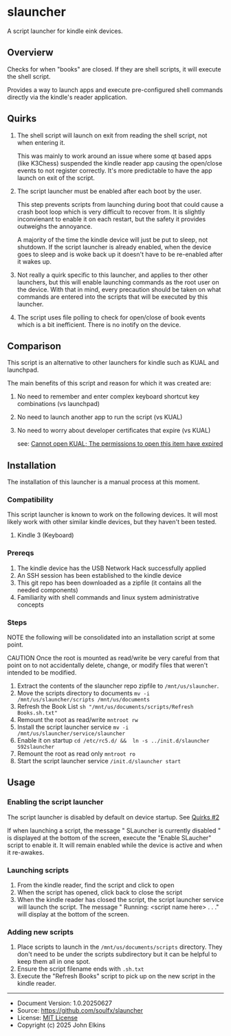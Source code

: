 # slauncher
A script launcher for kindle eink devices.

## Overvierw

Checks for when "books" are closed. If they are shell scripts, it will execute the shell script.

Provides a way to launch apps and execute pre-configured shell commands directly via the kindle's reader application.

## Quirks

 1. The shell script will launch on exit from reading the shell script, not when entering it.
    
    This was mainly to work around an issue where some qt based apps (like K3Chess) suspended the kindle reader app causing the open/close events to not register correctly.  It's more predictable to have the app launch on exit of the script.
 2. The script launcher must be enabled after each boot by the user.
    
    This step prevents scripts from launching during boot that could cause a crash boot loop which is very difficult to recover from. It is slightly inconvienant to enable it on each restart, but the safety it provides outweighs the annoyance.
    
    A majority of the time the kindle device will just be put to sleep, not shutdown.  If the script launcher is already enabled, when the device goes to sleep and is woke back up it doesn't have to be re-enabled after it wakes up.
 3. Not really a quirk specific to this launcher, and applies to ther other launchers, but this will enable launching commands as the root user on the device.  With that in mind, every precaution should be taken on what commands are entered into the scripts that will be executed by this launcher.
  4. The script uses file polling to check for open/close of book events which is a bit inefficient.  There is no inotify on the device.

## Comparison

This script is an alternative to other launchers for kindle such as KUAL and launchpad.

The main benefits of this script and reason for which it was created are:
 1. No need to remember and enter complex keyboard shortcut key combinations (vs launchpad)
 1. No need to launch another app to run the script (vs KUAL)
 1. No need to worry about developer certificates that expire (vs KUAL)

    see: [Cannot open KUAL; The permissions to open this item have expired](https://www.mobileread.com/forums/showthread.php?t=367665)

## Installation

The installation of this launcher is a manual process at this moment.

### Compatibility

This script launcher is known to work on the following devices.  It will most likely work with other similar kindle devices, but they haven't been tested.

 1. Kindle 3 (Keyboard)

### Prereqs

 1. The kindle device has the USB Network Hack successfully applied
 1. An SSH session has been established to the kindle device
 1. This git repo has been downloaded as a zipfile (it contains all the needed components)
 1. Familiarity with shell commands and linux system administrative concepts 

### Steps

NOTE the following will be consolidated into an installation script at some point.

CAUTION Once the root is mounted as read/write be very careful from that point on to not accidentally delete, change, or modify files that weren't intended to be modified.

 1.  Extract the contents of the slauncher repo zipfile to `/mnt/us/slauncher`.
 2.  Move the scripts directory to documents `mv -i /mnt/us/slauncher/scripts /mnt/us/documents`
 3.  Refresh the Book List `sh "/mnt/us/documents/scripts/Refresh Books.sh.txt"`
 4.  Remount the root as read/write `mntroot rw`
 5.  Install the script launcher service `mv -i /mnt/us/slauncher/service/slauncher`
 6.  Enable it on startup `cd /etc/rc5.d/ &&  ln -s ../init.d/slauncher S92slauncher`
 7.  Remount the root as read only `mntroot ro`
 8.  Start the script launcher service `/init.d/slauncher start`

## Usage

### Enabling the script launcher

The script launcher is disabled by default on device startup.  See [Quirks #2](#Quirks)

If when launching a script, the message " SLauncher is currently disabled " is displayed at the bottom of the screen, execute the "Enable SLaucher" script to enable it.  It will remain enabled while the device is active and when it re-awakes.

### Launching scripts

 1. From the kindle reader, find the script and click to open
 2. When the script has opened, click back to close the script
 3. When the kindle reader has closed the script, the script launcher service will launch the script.  The message " Running: \<script name here\> . . ." will display at the bottom of the screen.

### Adding new scripts

 1. Place scripts to launch in the `/mnt/us/documents/scripts` directory. They don't need to be under the scripts subdirectory but it can be helpful to keep them all in one spot.
 2. Ensure the script filename ends with `.sh.txt`
 3. Execute the "Refresh Books" script to pick up on the new script in the kindle reader.

---

 - Document Version: 1.0.20250627
 - Source: https://github.com/soulfx/slauncher
 - License: [MIT License](LICENSE)
 - Copyright (c) 2025 John Elkins
